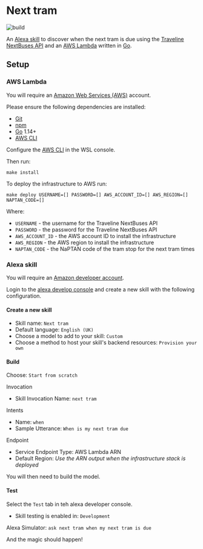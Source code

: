 # Next tram

![build](https://github.com/conradhodge/next-tram/workflows/build/badge.svg)

An [Alexa skill](https://developer.amazon.com/en-US/alexa) to discover when the next tram is due using the [Traveline NextBuses API](https://www.travelinedata.org.uk/traveline-open-data/nextbuses-api/) and an [AWS Lambda](https://aws.amazon.com/lambda/) written in [Go](https://golang.org/).

## Setup

### AWS Lambda

You will require an [Amazon Web Services (AWS)](https://aws.amazon.com/account) account.

Please ensure the following dependencies are installed:

- [Git](https://git-scm.com/)
- [npm](https://docs.npmjs.com/downloading-and-installing-node-js-and-npm)
- [Go](https://golang.org/) 1.14+
- [AWS CLI](https://aws.amazon.com/cli/)

Configure the [AWS CLI](https://docs.aws.amazon.com/cli/latest/userguide/cli-chap-configure.html) in the WSL console.

Then run:

```shell
make install
```

To deploy the infrastructure to AWS run:

```shell
make deploy USERNAME=[] PASSWORD=[] AWS_ACCOUNT_ID=[] AWS_REGION=[] NAPTAN_CODE=[]
```

Where:

- `USERNAME` - the username for the Traveline NextBuses API
- `PASSWORD` - the password for the Traveline NextBuses API
- `AWS_ACCOUNT_ID` - the AWS account ID to install the infrastructure
- `AWS_REGION` - the AWS region to install the infrastructure
- `NAPTAN_CODE` - the NaPTAN code of the tram stop for the next tram times

### Alexa skill

You will require an [Amazon developer account](https://developer.amazon.com/).

Login to the [alexa develop console](https://developer.amazon.com/alexa/console/ask) and create a new skill with the following configuration.

#### Create a new skill

- Skill name: `Next tram`
- Default language: `English (UK)`
- Choose a model to add to your skill: `Custom`
- Choose a method to host your skill's backend resources: `Provision your own`

#### Build

Choose: `Start from scratch`

Invocation

- Skill Invocation Name: `next tram`

Intents

- Name: `when`
- Sample Utterance: `When is my next tram due`

Endpoint

- Service Endpoint Type: AWS Lambda ARN
- Default Region: _Use the ARN output when the infrastructure stack is deployed_

You will then need to build the model.

#### Test

Select the `Test` tab in teh alexa developer console.

- Skill testing is enabled in: `Development`

Alexa Simulator: `ask next tram when my next tram is due`

And the magic should happen!
